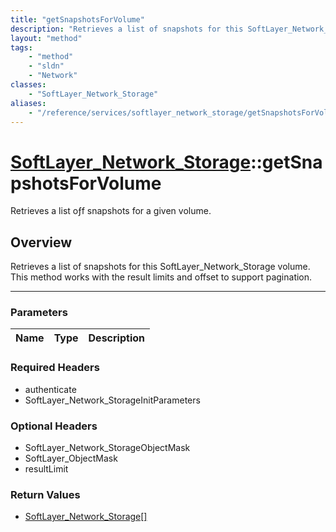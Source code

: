 ```yaml
---
title: "getSnapshotsForVolume"
description: "Retrieves a list of snapshots for this SoftLayer_Network_Storage volume. This method works with the result limits and of... "
layout: "method"
tags:
    - "method"
    - "sldn"
    - "Network"
classes:
    - "SoftLayer_Network_Storage"
aliases:
    - "/reference/services/softlayer_network_storage/getSnapshotsForVolume"
---
```

# [SoftLayer_Network_Storage](/reference/services/SoftLayer_Network_Storage)::getSnapshotsForVolume


Retrieves a list oƒf snapshots for a given volume.


## Overview 
Retrieves a list of snapshots for this SoftLayer_Network_Storage volume. This method works with the result limits and offset to support pagination. 

-----

### Parameters 
|Name | Type | Description |
| --- | --- | --- |


### Required Headers
* authenticate
* SoftLayer_Network_StorageInitParameters


### Optional Headers
* SoftLayer_Network_StorageObjectMask
* SoftLayer_ObjectMask
* resultLimit

### Return Values
* <a href='/reference/datatypes/SoftLayer_Network_Storage'>SoftLayer_Network_Storage[] </a>




